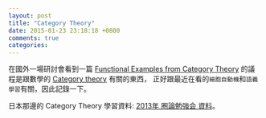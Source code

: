 ```yaml
---
layout: post
title: "Category Theory"
date: 2015-01-23 23:18:18 +0800
comments: true
categories: 
---
```


<!-- more -->

在國外一場研討會看到一篇 [Functional Examples from Category Theory] 的議程是跟數學的 [Category theory] 有關的東西，
正好跟最近在看的`細胞自動機`和`語義學習`有關，因此記錄一下。


日本那邊的 Category Theory 學習資料: [2013年 圏論勉強会 資料]。


[Category theory]:http://en.wikipedia.org/wiki/Category_theory
[Functional Examples from Category Theory]:http://alissapajer.github.io/conferenceslides/craftconf2014/#/
[2013年 圏論勉強会 資料]:http://nineties.github.io/category-seminar/#/